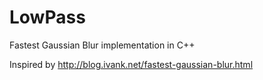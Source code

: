 # LowPass
Fastest Gaussian Blur implementation in C++

Inspired by http://blog.ivank.net/fastest-gaussian-blur.html 
